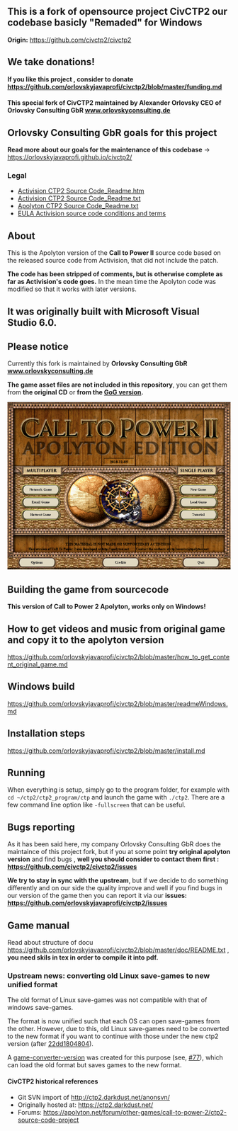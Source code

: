 ## This is a fork of opensource project CivCTP2 our codebase basicly "Remaded" for Windows
**Origin:** https://github.com/civctp2/civctp2 

## We take donations!
**If you like this project , consider to donate https://github.com/orlovskyjavaprofi/civctp2/blob/master/funding.md**

#### This special fork of CivCTP2 maintained by Alexander Orlovsky CEO of Orlovsky Consulting GbR www.orlovskyconsulting.de

## Orlovsky Consulting GbR goals for this project
**Read more about our goals for the maintenance of this codebase** -> https://orlovskyjavaprofi.github.io/civctp2/

### Legal
- [Activision CTP2 Source Code_Readme.htm](https://orlovskyjavaprofi.github.io/civctp2/Legal/Activision%20CTP2%20Source%20Code_Readme.htm)
- [Activision CTP2 Source Code_Readme.txt](https://github.com/orlovskyjavaprofi/civctp2/blob/master/Legal/Activision%20CTP2%20Source%20Code_Readme.txt)
- [Apolyton CTP2 Source Code_Readme.txt](https://github.com/orlovskyjavaprofi/civctp2/blob/master/Legal/Apolyton%20CTP2%20Source%20Code_Readme.txt)
- [EULA Activision source code conditions and terms](https://github.com/orlovskyjavaprofi/civctp2/blob/master/Legal/EULA%20-%20Source%20Code%20for%20CTP2.rtf)

## About
This is the Apolyton version of the **Call to Power II** source code based on the released source code from Activision, that did not include the patch. 

**The code has been stripped of comments, but is otherwise complete as far as Activision's code goes.**
In the mean time the Apolyton code was modified so that it works with later versions.

## It was originally built with Microsoft Visual Studio 6.0.

## Please notice 
Currently this fork is maintained by **Orlovsky Consulting GbR www.orlovskyconsulting.de**

**The game asset files are not included in this repository**, you can get them from 
**the original CD** or **from the [GoG version](https://www.gog.com/game/call_to_power_2).**

![Call to Power 2 Apolyton version](https://github.com/orlovskyjavaprofi/civctp2/blob/master/ctp2start-scr.png)

## Building the game from sourcecode
**This version of Call to Power 2 Apolyton, works only on Windows!**

## How to get videos and music from original game and copy it to the apolyton version
https://github.com/orlovskyjavaprofi/civctp2/blob/master/how_to_get_content_original_game.md

## Windows build
https://github.com/orlovskyjavaprofi/civctp2/blob/master/readmeWindows.md

## Installation steps 
https://github.com/orlovskyjavaprofi/civctp2/blob/master/install.md

## Running
When everything is setup, simply go to the program folder, for example with `cd ~/ctp2/ctp2_program/ctp` and launch the game with `./ctp2`. 
There are a few command line option like `-fullscreen` that can be useful.

## Bugs reporting
As it has been said here, my company Orlovsky Consulting GbR does the maintaince of this project fork, but if you at some point **try original apolyton version** and find bugs , **well you should consider to contact them first : https://github.com/civctp2/civctp2/issues**

**We try to stay in sync with the upstream**, but if we decide to do something differently and on our side the quality improve and well if you find bugs in our version of the game then you can report it via our **issues:** **https://github.com/orlovskyjavaprofi/civctp2/issues**

## Game manual
Read about structure of docu https://github.com/orlovskyjavaprofi/civctp2/blob/master/doc/README.txt , **you need skils in tex in order to compile it into pdf.** 

### Upstream news: converting old Linux save-games to new unified format
The old format of Linux save-games was not compatible with that of windows save-games. 

The format is now unified such that each OS can open save-games from the other. 
However, due to this, old Linux save-games need to be converted to the new format if you want to continue with those under the new ctp2 version (after [22dd1804804](https://github.com/civctp2/civctp2/commit/22dd180480445561bbbcd3efc60f08d2fe5c53e5)). 

A [game-converter-version](https://github.com/civctp2/civctp2/releases/tag/GameConverter) was created for this purpose (see, [#77](https://github.com/civctp2/civctp2/pull/77)), which can load the old format but saves games to the new format.

#### CivCTP2 historical references
- Git SVN import of http://ctp2.darkdust.net/anonsvn/
- Originally hosted at: https://ctp2.darkdust.net/
- Forums: https://apolyton.net/forum/other-games/call-to-power-2/ctp2-source-code-project

